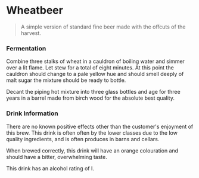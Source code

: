 # Wheatbeer

> A simple version of standard fine beer made with the offcuts of the harvest.

### Fermentation

Combine three stalks of wheat in a cauldron of boiling water and simmer over a lit flame. Let stew for a total of eight minutes. At this point the cauldron should change to a pale yellow hue and should smell deeply of malt sugar the mixture should be ready to bottle.

Decant the piping hot mixture into three glass bottles and age for three years in a barrel made from birch wood for the absolute best quality.

### Drink Information

There are no known positive effects other than the customer's enjoyment of this brew. This drink is often often by the lower classes due to the low quality ingredients, and is often produces in barns and cellars.

When brewed correctly, this drink will have an orange colouration and should have a bitter, overwhelming taste.

This drink has an alcohol rating of I.
